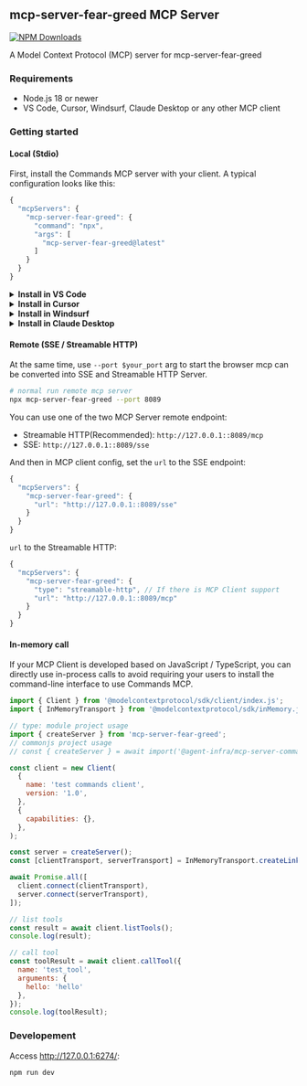 ## mcp-server-fear-greed MCP Server

[![NPM Downloads](https://img.shields.io/npm/d18m/mcp-server-fear-greed)](https://www.npmjs.com/package/mcp-server-fear-greed)

A Model Context Protocol (MCP) server for mcp-server-fear-greed


### Requirements

- Node.js 18 or newer
- VS Code, Cursor, Windsurf, Claude Desktop or any other MCP client


### Getting started

#### Local (Stdio)

First, install the Commands MCP server with your client. A typical configuration looks like this:

```js
{
  "mcpServers": {
    "mcp-server-fear-greed": {
      "command": "npx",
      "args": [
        "mcp-server-fear-greed@latest"
      ]
    }
  }
}
```

<details><summary><b>Install in VS Code</b></summary>

You can also install the mcp-server-fear-greed MCP server using the VS Code CLI:

```bash
# For VS Code
code --add-mcp '{"name":"mcp-server-fear-greed","command":"npx","args":["mcp-server-fear-greed@latest"]}'
```

After installation, the Commands MCP server will be available for use with your GitHub Copilot agent in VS Code.
</details>

<details>
<summary><b>Install in Cursor</b></summary>

Go to `Cursor Settings` -> `MCP` -> `Add new MCP Server`. Name to your liking, `npx mcp-server-fear-greed`. You can also verify config or add command like arguments via clicking `Edit`.

```js
{
  "mcpServers": {
    "mcp-server-fear-greed": {
      "command": "npx",
      "args": [
        "mcp-server-fear-greed@latest"
      ]
    }
  }
}
```
</details>

<details>
<summary><b>Install in Windsurf</b></summary>

Follow Windsuff MCP [documentation](https://docs.windsurf.com/windsurf/cascade/mcp). Use following configuration:

```js
{
  "mcpServers": {
    "mcp-server-fear-greed": {
      "command": "npx",
      "args": [
        "mcp-server-fear-greed@latest"
      ]
    }
  }
}
```
</details>

<details>
<summary><b>Install in Claude Desktop</b></summary>

Follow the MCP install [guide](https://modelcontextprotocol.io/quickstart/user), use following configuration:

```js
{
  "mcpServers": {
    "mcp-server-fear-greed": {
      "command": "npx",
      "args": [
        "mcp-server-fear-greed@latest"
      ]
    }
  }
}
```
</details>

#### Remote (SSE / Streamable HTTP)

At the same time, use `--port $your_port` arg to start the browser mcp can be converted into SSE and Streamable HTTP Server.

```bash
# normal run remote mcp server
npx mcp-server-fear-greed --port 8089
```

You can use one of the two MCP Server remote endpoint:
- Streamable HTTP(Recommended): `http://127.0.0.1::8089/mcp`
- SSE: `http://127.0.0.1::8089/sse`


And then in MCP client config, set the `url` to the SSE endpoint:

```js
{
  "mcpServers": {
    "mcp-server-fear-greed": {
      "url": "http://127.0.0.1::8089/sse"
    }
  }
}
```

`url` to the Streamable HTTP:

```js
{
  "mcpServers": {
    "mcp-server-fear-greed": {
      "type": "streamable-http", // If there is MCP Client support
      "url": "http://127.0.0.1::8089/mcp"
    }
  }
}
```

#### In-memory call

If your MCP Client is developed based on JavaScript / TypeScript, you can directly use in-process calls to avoid requiring your users to install the command-line interface to use Commands MCP.

```js
import { Client } from '@modelcontextprotocol/sdk/client/index.js';
import { InMemoryTransport } from '@modelcontextprotocol/sdk/inMemory.js';

// type: module project usage
import { createServer } from 'mcp-server-fear-greed';
// commonjs project usage
// const { createServer } = await import('@agent-infra/mcp-server-commands')

const client = new Client(
  {
    name: 'test commands client',
    version: '1.0',
  },
  {
    capabilities: {},
  },
);

const server = createServer();
const [clientTransport, serverTransport] = InMemoryTransport.createLinkedPair();

await Promise.all([
  client.connect(clientTransport),
  server.connect(serverTransport),
]);

// list tools
const result = await client.listTools();
console.log(result);

// call tool
const toolResult = await client.callTool({
  name: 'test_tool',
  arguments: {
    hello: 'hello'
  },
});
console.log(toolResult);
```

### Developement

Access http://127.0.0.1:6274/:

```bash
npm run dev
```
